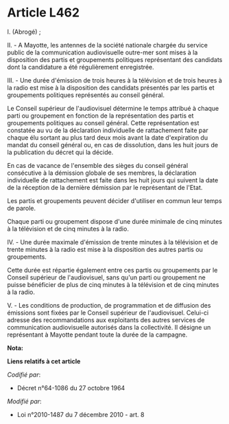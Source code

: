 # Article L462

I. (Abrogé) ; 

II. - A Mayotte, les antennes de la société nationale chargée du service public de la communication audiovisuelle outre-mer
sont mises à la disposition des partis et groupements politiques représentant des candidats dont la candidature a été
régulièrement enregistrée.

III. - Une durée d'émission de trois heures à la télévision et de trois heures à la radio est mise à la disposition des
candidats présentés par les partis et groupements politiques représentés au conseil général.

Le Conseil supérieur de l'audiovisuel détermine le temps attribué à chaque parti ou groupement en fonction de la
représentation des partis et groupements politiques au conseil général. Cette représentation est constatée au vu de la
déclaration individuelle de rattachement faite par chaque élu sortant au plus tard deux mois avant la date d'expiration du
mandat du conseil général ou, en cas de dissolution, dans les huit jours de la publication du décret qui la décide.

En cas de vacance de l'ensemble des sièges du conseil général consécutive à la démission globale de ses membres, la
déclaration individuelle de rattachement est faite dans les huit jours qui suivent la date de la réception de la dernière
démission par le représentant de l'Etat.

Les partis et groupements peuvent décider d'utiliser en commun leur temps de parole.

Chaque parti ou groupement dispose d'une durée minimale de cinq minutes à la télévision et de cinq minutes à la radio.

IV. - Une durée maximale d'émission de trente minutes à la télévision et de trente minutes à la radio est mise à la
disposition des autres partis ou groupements.

Cette durée est répartie également entre ces partis ou groupements par le Conseil supérieur de l'audiovisuel, sans qu'un
parti ou groupement ne puisse bénéficier de plus de cinq minutes à la télévision et de cinq minutes à la radio.

V. - Les conditions de production, de programmation et de diffusion des émissions sont fixées par le Conseil supérieur de
l'audiovisuel. Celui-ci adresse des recommandations aux exploitants des autres services de communication audiovisuelle
autorisés dans la collectivité. Il désigne un représentant à Mayotte pendant toute la durée de la campagne.

**Nota:**



**Liens relatifs à cet article**

_Codifié par_:

  - Décret n°64-1086 du 27 octobre 1964

_Modifié par_:

  - Loi n°2010-1487 du 7 décembre 2010 - art. 8
